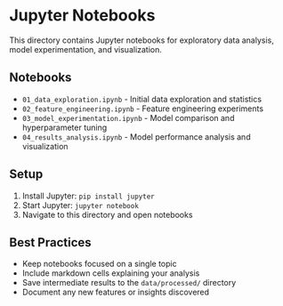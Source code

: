 # Jupyter Notebooks

This directory contains Jupyter notebooks for exploratory data analysis, model experimentation, and visualization.

## Notebooks

- `01_data_exploration.ipynb` - Initial data exploration and statistics
- `02_feature_engineering.ipynb` - Feature engineering experiments
- `03_model_experimentation.ipynb` - Model comparison and hyperparameter tuning
- `04_results_analysis.ipynb` - Model performance analysis and visualization

## Setup

1. Install Jupyter: `pip install jupyter`
2. Start Jupyter: `jupyter notebook`
3. Navigate to this directory and open notebooks

## Best Practices

- Keep notebooks focused on a single topic
- Include markdown cells explaining your analysis
- Save intermediate results to the `data/processed/` directory
- Document any new features or insights discovered

